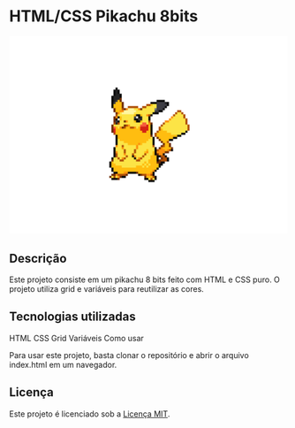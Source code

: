 # HTML/CSS Pikachu 8bits

![print](public/prints/print1.png)

## Descrição

Este projeto consiste em um pikachu 8 bits feito com HTML e CSS puro. O projeto utiliza grid e variáveis para reutilizar as cores.

## Tecnologias utilizadas

HTML
CSS
Grid
Variáveis
Como usar

Para usar este projeto, basta clonar o repositório e abrir o arquivo index.html em um navegador.

## Licença

Este projeto é licenciado sob a [Licença MIT](LICENSE).
